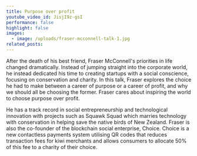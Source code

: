 ```yaml
---
title: Purpose over profit
youtube_video_id: JisjI9z-gsI
performance: false
highlight: false
images:
  - image: /uploads/fraser-mcconnell-talk-1.jpg
related_posts:
---
```


After the death of his best friend, Fraser McConnell's priorities in life changed dramatically. Instead of jumping straight into the corporate world, he instead dedicated his time to creating startups with a social conscience, focusing on conservation and charity. In this talk, Fraser explores the choice he had to make between a career of purpose or a career of profit, and why we should all be choosing the former. Fraser cares about inspiring the world to choose purpose over profit.

He has a track record in social entrepreneurship and technological innovation with projects such as Squawk Squad which marries technology with conservation in helping save the native birds of New Zealand. Fraser is also the co-founder of the blockchain social enterprise, Choice. Choice is a new contactless payments system utilising QR codes that reduces transaction fees for kiwi merchants and allows consumers to allocate 50% of this fee to a charity of their choice.